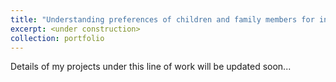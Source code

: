 ```yaml
---
title: "Understanding preferences of children and family members for in-home social robots"
excerpt: <under construction>
collection: portfolio
---
```


  Details of my projects under this line of work will be updated soon...
<!-- This is an item in your portfolio. It can be have images or nice text. If you name the file .md, it will be parsed as markdown. If you name the file .html, it will be parsed as HTML.  -->
<!-- excerpt: "Short description of portfolio item number 1<br/><img src='/images/500x300.png'>" -->
